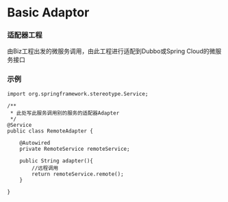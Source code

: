# Basic Adaptor

### 适配器工程
由Biz工程出发的微服务调用，由此工程进行适配到Dubbo或Spring Cloud的微服务接口

### 示例
```
import org.springframework.stereotype.Service;

/**
 * 此处写此服务调用别的服务的适配器Adapter
 */
@Service
public class RemoteAdapter {

    @Autowired
    private RemoteService remoteService;

    public String adapter(){
        //远程调用
        return remoteService.remote();
    }

}
```
